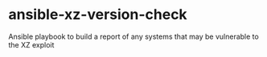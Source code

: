# ansible-xz-version-check
Ansible playbook to build a report of any systems that may be vulnerable to the XZ exploit
